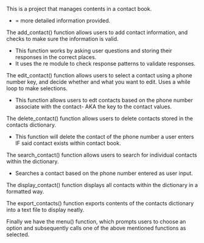 This is a project that manages contents in a contact book.
* = more detailed information provided.

The add_contact() function allows users to add contact information, and checks to make sure the information is valid.
* This function works by asking user questions and storing their responses in the correct places.
* It uses the re module to check response patterns to validate responses.

The edit_contact() function allows users to select a contact using a phone number key, and decide whether and what
    you want to edit. Uses a while loop to make selections.
* This function allows users to edt contacts based on the phone number associate with the contact- AKA the key to the contact values.

The delete_contact() function allows users to delete contacts stored in the contacts dictionary.
* This function will delete the contact of the phone number a user enters IF said contact exists within contact book.

The search_contact() function allows users to search for individual contacts within the dictionary.
* Searches a contact based on the phone number entered as user input.

The display_contact() function displays all contacts within the dictionary in a formatted way.

The export_contacts() function exports contents of the contacts dictionary into a text file to display neatly.

Finally we have the menu() function, which prompts users to choose an option and subsequently calls one of the above mentioned functions as
    selected.

